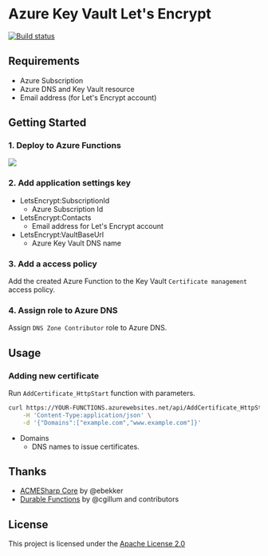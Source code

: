 # Azure Key Vault Let's Encrypt

[![Build status](https://ci.appveyor.com/api/projects/status/sr0okt6mld0ufkcd?svg=true)](https://ci.appveyor.com/project/shibayan/azure-keyvault-letsencrypt)

## Requirements

- Azure Subscription
- Azure DNS and Key Vault resource
- Email address (for Let's Encrypt account)

## Getting Started

### 1. Deploy to Azure Functions

<a href="https://portal.azure.com/#create/Microsoft.Template/uri/https%3A%2F%2Fraw.githubusercontent.com%2Fshibayan%2Fazure-keyvault-letsencrypt%2Fmaster%2Fazuredeploy.json" target="_blank">
  <img src="https://azuredeploy.net/deploybutton.png" />
</a>

### 2. Add application settings key

- LetsEncrypt:SubscriptionId
  - Azure Subscription Id
- LetsEncrypt:Contacts
  - Email address for Let's Encrypt account
- LetsEncrypt:VaultBaseUrl
  - Azure Key Vault DNS name

### 3. Add a access policy

Add the created Azure Function to the Key Vault `Certificate management` access policy.

### 4. Assign role to Azure DNS

Assign `DNS Zone Contributor` role to Azure DNS.

## Usage

### Adding new certificate

Run `AddCertificate_HttpStart` function with parameters.

```sh
curl https://YOUR-FUNCTIONS.azurewebsites.net/api/AddCertificate_HttpStart?code=YOUR-FUNCTION-SECRET -X POST \
    -H 'Content-Type:application/json' \
    -d '{"Domains":["example.com","www.example.com"]}'
```

- Domains
  - DNS names to issue certificates.
  
## Thanks

- [ACMESharp Core](https://github.com/PKISharp/ACMESharpCore) by @ebekker
- [Durable Functions](https://github.com/Azure/azure-functions-durable-extension) by @cgillum and contributors

## License

This project is licensed under the [Apache License 2.0](https://github.com/shibayan/azure-keyvault-letsencrypt/blob/master/LICENSE)
